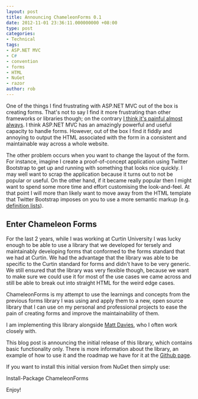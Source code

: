 ```yaml
---
layout: post
title: Announcing ChameleonForms 0.1
date: 2012-11-01 23:36:11.000000000 +08:00
type: post
categories:
- Technical
tags:
- ASP.NET MVC
- C#
- convention
- forms
- HTML
- NuGet
- razor
author: rob
---
```



One of the things I find frustrating with ASP.NET MVC out of the box is creating forms. That's not to say I find it more frustrating than other frameworks or libraries though; on the contrary [I think it's painful almost always](/blog/2011/01/22/html-forms/). I think ASP.NET MVC has an amazingly powerful and useful capacity to handle forms. However, out of the box I find it fiddly and annoying to output the HTML associated with the form in a consistent and maintainable way across a whole website.



The other problem occurs when you want to change the layout of the form. For instance, imagine I create a proof-of-concept application using Twitter Bootstrap to get up and running with something that looks nice quickly. I may well want to scrap the application because it turns out to not be popular or useful. On the other hand, if it became really popular then I might want to spend some more time and effort customising the look-and-feel. At that point I will more than likely want to move away from the HTML template that Twitter Bootstrap imposes on you to use a more semantic markup (e.g. [definition lists](http://blogs.curtin.edu.au/webdev/2010/01/17/form-xhtml-semantics/)).


## Enter Chameleon Forms


For the last 2 years, while I was working at Curtin University I was lucky enough to be able to use a library that we developed for tersely and maintainably developing forms that conformed to the forms standard that we had at Curtin. We had the advantage that the library was able to be specific to the Curtin standard for forms and didn't have to be very generic. We still ensured that the library was very flexible though, because we want to make sure we could use it for most of the use cases we came across and still be able to break out into straight HTML for the weird edge cases.



ChameleonForms is my attempt to use the learnings and concepts from the previous forms library I was using and apply them to a new, open source library that I can use on my personal and professional projects to ease the pain of creating forms and improve the maintainability of them.



I am implementing this library alongside [Matt Davies](http://blog.mdavies.net/), who I often work closely with.



This blog post is announcing the initial release of this library, which contains basic functionality only. There is more information about the library, an example of how to use it and the roadmap we have for it at the [Github page](https://github.com/MRCollective/ChameleonForms).



If you want to install this initial version from NuGet then simply use:



Install-Package ChameleonForms



Enjoy!

